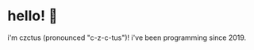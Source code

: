 # hello! 👋
i'm czctus (pronounced "c-z-c-tus")! i've been programming since 2019.

<!--
```js
process.stdout.write("And I love programming!"); // mostly
```

## My Programming Languages
| Language         | Time          | Performance      |
| ---------------- |:-------------:| ----------------:|
| 💜 Lua / LuaU    | ~4 Years      | Great            |
| 💜 Node.Js / Js  | ~1 Year       | Excellent        |

## Languages I'm Learning
I am always looking forward to learning new languages.

Here are some I'm currently learning!

| Language   | Progress      | Interest Level |
| --------   | ------------- | -------------- |
| 💛 CSharp | Intermediate  | High           |
| 💛 Python | Beginner      | Medium         |

## About Me
> 🎮 I enjoy playing games like **Project Zomboid**, **Detroit Become Human**, and **Far Cry 5**.
>
> 🚴 I love biking around town, exploring abandoned buildings, and finding cool stuff.
>
> 🌎 I was born in Norwich, Connecticut, but now live elsewhere in the state.
>
> 🎧 I love the music of Healy; their songs have helped me significantly through tough times.
-->
